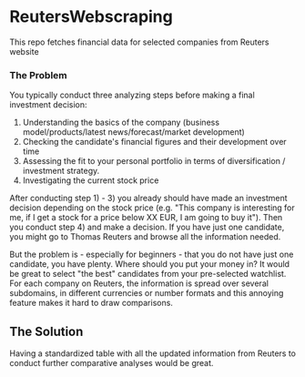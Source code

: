 # ReutersWebscraping
This repo fetches financial data for selected companies from Reuters website

### The Problem
You typically conduct three analyzing steps before making a final investment decision:
1) Understanding the basics of the company (business model/products/latest news/forecast/market development)
2) Checking the candidate's financial figures and their development over time
3) Assessing the fit to your personal portfolio in terms of diversification / investment strategy.
4) Investigating the current stock price

After conducting step 1) - 3) you already should have made an investment decision depending on the stock price (e.g. "This company is interesting for me, if I get a stock for a price below XX EUR, I am going to buy it"). Then you conduct step 4) and make a decision.
If you have just one candidate, you might go to Thomas Reuters and browse all the information needed.

But the problem is - especially for beginners - that you do not have just one candidate, you have plenty. Where should you put your money in? It would be great to select "the best" candidates from your pre-selected watchlist. For each company on Reuters, the information is spread over several subdomains, in different currencies or number formats and this annoying feature makes it hard to draw comparisons. 

## The Solution
Having a standardized table with all the updated information from Reuters to conduct further comparative analyses would be great. 
